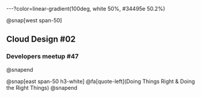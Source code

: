 ---?color=linear-gradient(100deg, white 50%, #34495e 50.2%)

@snap[west span-50]
## Cloud Design #02
### Developers meetup #47
@snapend

@snap[east span-50 h3-white]
@fa[quote-left](Doing Things Right & Doing the Right Things)
@snapend